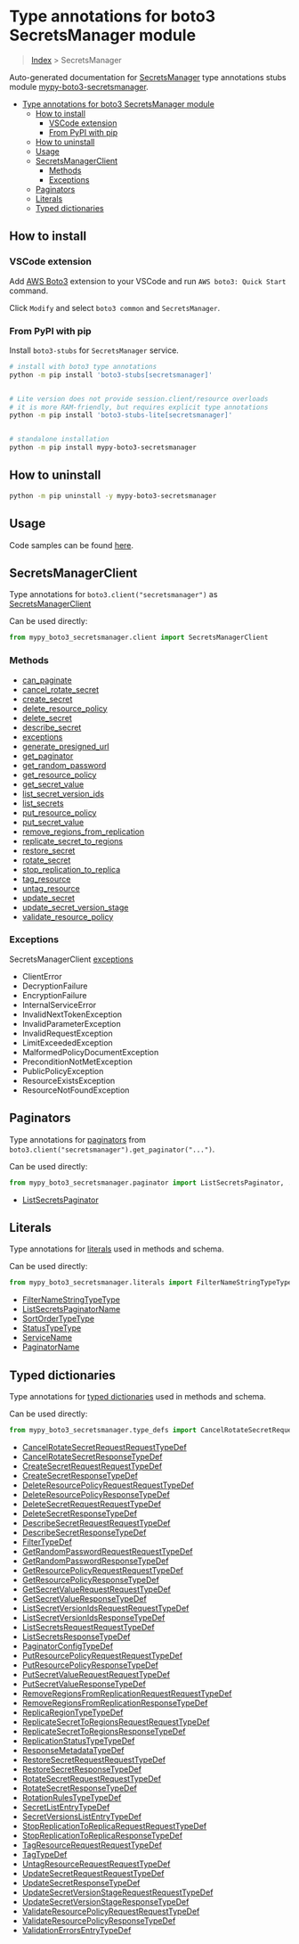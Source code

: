 <a id="type-annotations-for-boto3-secretsmanager-module"></a>

# Type annotations for boto3 SecretsManager module

> [Index](..) > SecretsManager

Auto-generated documentation for
[SecretsManager](https://boto3.amazonaws.com/v1/documentation/api/latest/reference/services/secretsmanager.html#SecretsManager)
type annotations stubs module
[mypy-boto3-secretsmanager](https://pypi.org/project/mypy-boto3-secretsmanager/).

- [Type annotations for boto3 SecretsManager module](#type-annotations-for-boto3-secretsmanager-module)
  - [How to install](#how-to-install)
    - [VSCode extension](#vscode-extension)
    - [From PyPI with pip](#from-pypi-with-pip)
  - [How to uninstall](#how-to-uninstall)
  - [Usage](#usage)
  - [SecretsManagerClient](#secretsmanagerclient)
    - [Methods](#methods)
    - [Exceptions](#exceptions)
  - [Paginators](#paginators)
  - [Literals](#literals)
  - [Typed dictionaries](#typed-dictionaries)

<a id="how-to-install"></a>

## How to install

<a id="vscode-extension"></a>

### VSCode extension

Add
[AWS Boto3](https://marketplace.visualstudio.com/items?itemName=Boto3typed.boto3-ide)
extension to your VSCode and run `AWS boto3: Quick Start` command.

Click `Modify` and select `boto3 common` and `SecretsManager`.

<a id="from-pypi-with-pip"></a>

### From PyPI with pip

Install `boto3-stubs` for `SecretsManager` service.

```bash
# install with boto3 type annotations
python -m pip install 'boto3-stubs[secretsmanager]'


# Lite version does not provide session.client/resource overloads
# it is more RAM-friendly, but requires explicit type annotations
python -m pip install 'boto3-stubs-lite[secretsmanager]'


# standalone installation
python -m pip install mypy-boto3-secretsmanager
```

<a id="how-to-uninstall"></a>

## How to uninstall

```bash
python -m pip uninstall -y mypy-boto3-secretsmanager
```

<a id="usage"></a>

## Usage

Code samples can be found [here](./usage.md).

<a id="secretsmanagerclient"></a>

## SecretsManagerClient

Type annotations for `boto3.client("secretsmanager")` as
[SecretsManagerClient](./client.md)

Can be used directly:

```python
from mypy_boto3_secretsmanager.client import SecretsManagerClient
```

<a id="methods"></a>

### Methods

- [can_paginate](./client.md#can_paginate)
- [cancel_rotate_secret](./client.md#cancel_rotate_secret)
- [create_secret](./client.md#create_secret)
- [delete_resource_policy](./client.md#delete_resource_policy)
- [delete_secret](./client.md#delete_secret)
- [describe_secret](./client.md#describe_secret)
- [exceptions](./client.md#exceptions)
- [generate_presigned_url](./client.md#generate_presigned_url)
- [get_paginator](./client.md#get_paginator)
- [get_random_password](./client.md#get_random_password)
- [get_resource_policy](./client.md#get_resource_policy)
- [get_secret_value](./client.md#get_secret_value)
- [list_secret_version_ids](./client.md#list_secret_version_ids)
- [list_secrets](./client.md#list_secrets)
- [put_resource_policy](./client.md#put_resource_policy)
- [put_secret_value](./client.md#put_secret_value)
- [remove_regions_from_replication](./client.md#remove_regions_from_replication)
- [replicate_secret_to_regions](./client.md#replicate_secret_to_regions)
- [restore_secret](./client.md#restore_secret)
- [rotate_secret](./client.md#rotate_secret)
- [stop_replication_to_replica](./client.md#stop_replication_to_replica)
- [tag_resource](./client.md#tag_resource)
- [untag_resource](./client.md#untag_resource)
- [update_secret](./client.md#update_secret)
- [update_secret_version_stage](./client.md#update_secret_version_stage)
- [validate_resource_policy](./client.md#validate_resource_policy)

<a id="exceptions"></a>

### Exceptions

SecretsManagerClient [exceptions](./client.md#exceptions)

- ClientError
- DecryptionFailure
- EncryptionFailure
- InternalServiceError
- InvalidNextTokenException
- InvalidParameterException
- InvalidRequestException
- LimitExceededException
- MalformedPolicyDocumentException
- PreconditionNotMetException
- PublicPolicyException
- ResourceExistsException
- ResourceNotFoundException

<a id="paginators"></a>

## Paginators

Type annotations for [paginators](./paginators.md) from
`boto3.client("secretsmanager").get_paginator("...")`.

Can be used directly:

```python
from mypy_boto3_secretsmanager.paginator import ListSecretsPaginator, ...
```

- [ListSecretsPaginator](./paginators.md#listsecretspaginator)

<a id="literals"></a>

## Literals

Type annotations for [literals](./literals.md) used in methods and schema.

Can be used directly:

```python
from mypy_boto3_secretsmanager.literals import FilterNameStringTypeType, ...
```

- [FilterNameStringTypeType](./literals.md#filternamestringtypetype)
- [ListSecretsPaginatorName](./literals.md#listsecretspaginatorname)
- [SortOrderTypeType](./literals.md#sortordertypetype)
- [StatusTypeType](./literals.md#statustypetype)
- [ServiceName](./literals.md#servicename)
- [PaginatorName](./literals.md#paginatorname)

<a id="typed-dictionaries"></a>

## Typed dictionaries

Type annotations for [typed dictionaries](./type_defs.md) used in methods and
schema.

Can be used directly:

```python
from mypy_boto3_secretsmanager.type_defs import CancelRotateSecretRequestRequestTypeDef, ...
```

- [CancelRotateSecretRequestRequestTypeDef](./type_defs.md#cancelrotatesecretrequestrequesttypedef)
- [CancelRotateSecretResponseTypeDef](./type_defs.md#cancelrotatesecretresponsetypedef)
- [CreateSecretRequestRequestTypeDef](./type_defs.md#createsecretrequestrequesttypedef)
- [CreateSecretResponseTypeDef](./type_defs.md#createsecretresponsetypedef)
- [DeleteResourcePolicyRequestRequestTypeDef](./type_defs.md#deleteresourcepolicyrequestrequesttypedef)
- [DeleteResourcePolicyResponseTypeDef](./type_defs.md#deleteresourcepolicyresponsetypedef)
- [DeleteSecretRequestRequestTypeDef](./type_defs.md#deletesecretrequestrequesttypedef)
- [DeleteSecretResponseTypeDef](./type_defs.md#deletesecretresponsetypedef)
- [DescribeSecretRequestRequestTypeDef](./type_defs.md#describesecretrequestrequesttypedef)
- [DescribeSecretResponseTypeDef](./type_defs.md#describesecretresponsetypedef)
- [FilterTypeDef](./type_defs.md#filtertypedef)
- [GetRandomPasswordRequestRequestTypeDef](./type_defs.md#getrandompasswordrequestrequesttypedef)
- [GetRandomPasswordResponseTypeDef](./type_defs.md#getrandompasswordresponsetypedef)
- [GetResourcePolicyRequestRequestTypeDef](./type_defs.md#getresourcepolicyrequestrequesttypedef)
- [GetResourcePolicyResponseTypeDef](./type_defs.md#getresourcepolicyresponsetypedef)
- [GetSecretValueRequestRequestTypeDef](./type_defs.md#getsecretvaluerequestrequesttypedef)
- [GetSecretValueResponseTypeDef](./type_defs.md#getsecretvalueresponsetypedef)
- [ListSecretVersionIdsRequestRequestTypeDef](./type_defs.md#listsecretversionidsrequestrequesttypedef)
- [ListSecretVersionIdsResponseTypeDef](./type_defs.md#listsecretversionidsresponsetypedef)
- [ListSecretsRequestRequestTypeDef](./type_defs.md#listsecretsrequestrequesttypedef)
- [ListSecretsResponseTypeDef](./type_defs.md#listsecretsresponsetypedef)
- [PaginatorConfigTypeDef](./type_defs.md#paginatorconfigtypedef)
- [PutResourcePolicyRequestRequestTypeDef](./type_defs.md#putresourcepolicyrequestrequesttypedef)
- [PutResourcePolicyResponseTypeDef](./type_defs.md#putresourcepolicyresponsetypedef)
- [PutSecretValueRequestRequestTypeDef](./type_defs.md#putsecretvaluerequestrequesttypedef)
- [PutSecretValueResponseTypeDef](./type_defs.md#putsecretvalueresponsetypedef)
- [RemoveRegionsFromReplicationRequestRequestTypeDef](./type_defs.md#removeregionsfromreplicationrequestrequesttypedef)
- [RemoveRegionsFromReplicationResponseTypeDef](./type_defs.md#removeregionsfromreplicationresponsetypedef)
- [ReplicaRegionTypeTypeDef](./type_defs.md#replicaregiontypetypedef)
- [ReplicateSecretToRegionsRequestRequestTypeDef](./type_defs.md#replicatesecrettoregionsrequestrequesttypedef)
- [ReplicateSecretToRegionsResponseTypeDef](./type_defs.md#replicatesecrettoregionsresponsetypedef)
- [ReplicationStatusTypeTypeDef](./type_defs.md#replicationstatustypetypedef)
- [ResponseMetadataTypeDef](./type_defs.md#responsemetadatatypedef)
- [RestoreSecretRequestRequestTypeDef](./type_defs.md#restoresecretrequestrequesttypedef)
- [RestoreSecretResponseTypeDef](./type_defs.md#restoresecretresponsetypedef)
- [RotateSecretRequestRequestTypeDef](./type_defs.md#rotatesecretrequestrequesttypedef)
- [RotateSecretResponseTypeDef](./type_defs.md#rotatesecretresponsetypedef)
- [RotationRulesTypeTypeDef](./type_defs.md#rotationrulestypetypedef)
- [SecretListEntryTypeDef](./type_defs.md#secretlistentrytypedef)
- [SecretVersionsListEntryTypeDef](./type_defs.md#secretversionslistentrytypedef)
- [StopReplicationToReplicaRequestRequestTypeDef](./type_defs.md#stopreplicationtoreplicarequestrequesttypedef)
- [StopReplicationToReplicaResponseTypeDef](./type_defs.md#stopreplicationtoreplicaresponsetypedef)
- [TagResourceRequestRequestTypeDef](./type_defs.md#tagresourcerequestrequesttypedef)
- [TagTypeDef](./type_defs.md#tagtypedef)
- [UntagResourceRequestRequestTypeDef](./type_defs.md#untagresourcerequestrequesttypedef)
- [UpdateSecretRequestRequestTypeDef](./type_defs.md#updatesecretrequestrequesttypedef)
- [UpdateSecretResponseTypeDef](./type_defs.md#updatesecretresponsetypedef)
- [UpdateSecretVersionStageRequestRequestTypeDef](./type_defs.md#updatesecretversionstagerequestrequesttypedef)
- [UpdateSecretVersionStageResponseTypeDef](./type_defs.md#updatesecretversionstageresponsetypedef)
- [ValidateResourcePolicyRequestRequestTypeDef](./type_defs.md#validateresourcepolicyrequestrequesttypedef)
- [ValidateResourcePolicyResponseTypeDef](./type_defs.md#validateresourcepolicyresponsetypedef)
- [ValidationErrorsEntryTypeDef](./type_defs.md#validationerrorsentrytypedef)
